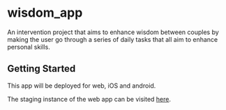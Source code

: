 # wisdom_app

An intervention project that aims to enhance wisdom between couples by making the user go through a series of daily tasks that all aim to enhance personal skills.

## Getting Started

This app will be deployed for web, iOS and android.

The staging instance of the web app can be visited [here](https://medhat.tech/wisdom_app).
